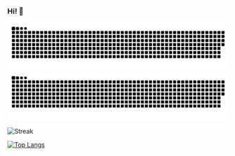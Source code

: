 ### Hi! 👋
![Snek!](https://raw.githubusercontent.com/Jacob1010-h/Jacob1010-h/output/github-contribution-grid-snake-dark.svg#gh-dark-mode-only)![Snek!](https://raw.githubusercontent.com/Jacob1010-h/Jacob1010-h/output/github-contribution-grid-snake.svg#gh-light-mode-only)


![Streak](https://streak-stats.demolab.com?user=Jacob1010-h&theme=tokyonight&mode=weekly&border=DD2BC7)


[![Top Langs](https://github-readme-stats.vercel.app/api/top-langs/?username=Jacob1010-h&layout=compact&theme=tokyonight&size=2)](https://github.com/anuraghazra/github-readme-stats)

<!--
**Jacob1010-h/Jacob1010-h** is a ✨ _special_ ✨ repository because its `README.md` (this file) appears on your GitHub profile.

Here are some ideas to get you started:

- 🔭 I’m currently working on ...
- 🌱 I’m currently learning ...
- 👯 I’m looking to collaborate on ...
- 🤔 I’m looking for help with ...
- 💬 Ask me about ...
- 📫 How to reach me: ...
- 😄 Pronouns: ...
- ⚡ Fun fact: ...
-->

